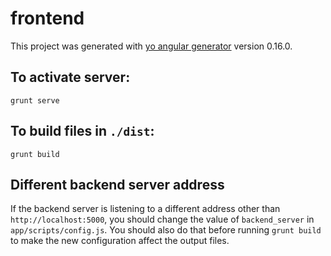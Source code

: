 # frontend

This project was generated with [yo angular generator](https://github.com/yeoman/generator-angular)
version 0.16.0.

## To activate server:

    grunt serve

## To build files in `./dist`:

    grunt build

## Different backend server address

If the backend server is listening to a different address other than `http://localhost:5000`, you should change the value of `backend_server` in `app/scripts/config.js`.  You should also do that before running `grunt build` to make the new configuration affect the output files.
